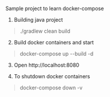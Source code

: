 Sample project to learn docker-compose

1. Building java project

> ./gradlew clean build

2. Build docker containers and start 

> docker-compose up --build -d

3. Open http://localhost:8080

4. To shutdown docker containers

> docker-compose down -v
